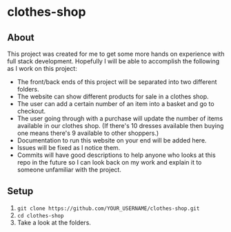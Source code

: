 # clothes-shop
## About
This project was created for me to get some more hands on experience with full stack development. Hopefully I will be able to accomplish the following as I work on this project:
- The front/back ends of this project will be separated into two different folders.
- The website can show different products for sale in a clothes shop.
- The user can add a certain number of an item into a basket and go to checkout.
- The user going through with a purchase will update the number of items available in our clothes shop. (If there's 10 dresses available then buying one means there's 9 available to other shoppers.)
- Documentation to run this website on your end will be added here.
- Issues will be fixed as I notice them.
- Commits will have good descriptions to help anyone who looks at this repo in the future so I can look back on my work and explain it to someone unfamiliar with the project.

## Setup
1. `git clone https://github.com/YOUR_USERNAME/clothes-shop.git`
2. `cd clothes-shop`
3. Take a look at the folders.